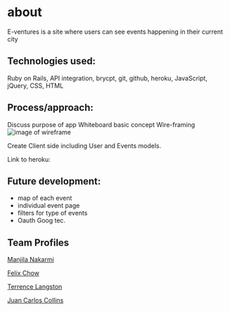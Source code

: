 # about

 E-ventures is a site where users can see events happening in their current city


## Technologies used:

Ruby on Rails, API integration, brycpt, git, github, heroku, JavaScript, jQuery, CSS, HTML

## Process/approach:

Discuss purpose of app
Whiteboard basic concept
Wire-framing
![image of wireframe](https://trello.com/b/jCxRWOel/wireframe-user-page)

Create Client side including User and Events models.

Link to heroku:

## Future development:

- map of each event
- individual event page
- filters for type of events
- Oauth Goog tec.

## Team Profiles

[Manjila Nakarmi](https://github.com/Manjilan)

[Felix Chow ](https://github.com/fchow2018)

[Terrence Langston](https://github.com/ttime1100)

[Juan Carlos Collins](https://github.com/juancarlucci)

